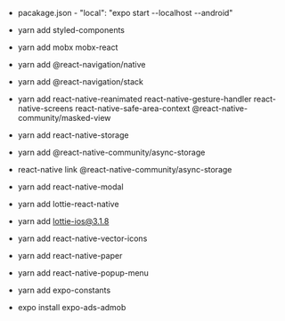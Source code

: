 - pacakage.json - "local": "expo start --localhost --android"

- yarn add styled-components
- yarn add mobx mobx-react
- yarn add @react-navigation/native
- yarn add @react-navigation/stack
- yarn add react-native-reanimated react-native-gesture-handler react-native-screens react-native-safe-area-context @react-native-community/masked-view
- yarn add react-native-storage
- yarn add @react-native-community/async-storage
- react-native link @react-native-community/async-storage
- yarn add react-native-modal
- yarn add lottie-react-native
- yarn add lottie-ios@3.1.8
- yarn add react-native-vector-icons
- yarn add react-native-paper
- yarn add react-native-popup-menu
- yarn add expo-constants
- expo install expo-ads-admob

